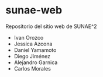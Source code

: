 # sunae-web
Repositorio del sitio web de SUNAE^2
* Ivan Orozco
* Jessica Azcona
* Daniel Yamamoto
* Diego Jiménez
* Alejandro Garnica
* Carlos Morales